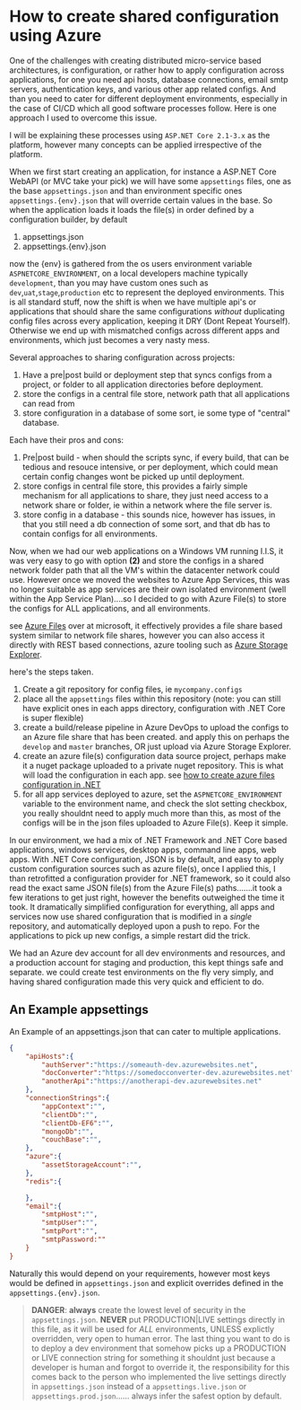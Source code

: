 # How to create shared configuration using Azure

One of the challenges with creating distributed micro-service based architectures, is configuration, or rather how to apply configuration across applications, for one you need api hosts, database connections, email smtp servers, authentication keys, and various other app related configs. And than you need to cater for different deployment environments, especially in the case of CI/CD which all good software processes follow. Here is one approach I used to overcome this issue.

I will be explaining these processes using `ASP.NET Core 2.1-3.x` as the platform, however many concepts can be applied irrespective of the platform.

When we first start creating an application, for instance a ASP.NET Core WebAPI (or MVC take your pick) we will have some `appsettings` files, one as the base `appsettings.json` and than environment specific ones `appsettings.{env}.json` that will override certain values in the base. So when the application loads it loads the file(s) in order defined by a configuration builder, by default

1. appsettings.json
2. appsettings.{env}.json

now the {env} is gathered from the os users environment variable `ASPNETCORE_ENVIRONMENT`, on a local developers machine typically `development`, than you may have custom ones such as `dev`,`uat`,`stage`,`production` etc to represent the deployed environments.  This is all standard stuff, now the shift is when we have multiple api's or applications that should share the same configurations *without* duplicating config files across every application, keeping it DRY (Dont Repeat Yourself). Otherwise we end up with mismatched configs across different apps and environments, which just becomes a very nasty mess.

Several approaches to sharing configuration across projects:
1. Have a pre|post build or deployment step that syncs configs from a project, or folder to all application directories before deployment.
2. store the configs in a central file store, network path that all applications can read from
3. store configuration in a database of some sort, ie some type of "central" database.

Each have their pros and cons:
1. Pre|post build - when should the scripts sync, if every build, that can be tedious and resouce intensive, or per deployment, which could mean certain config changes wont be picked up until deployment.
2. store configs in central file store, this provides a fairly simple mechanism for all applications to share, they just need access to a network share or folder, ie within a network where the file server is.
3. store config in a database - this sounds nice, however has issues, in that you still need a db connection of some sort, and that db has to contain configs for all environments.

Now, when we had our web applications on a Windows VM running I.I.S, it was very easy to go with option **(2)** and store the configs in a shared network folder path that all the VM's within the datacenter network could use. However once we moved the websites to Azure App Services, this was no longer suitable as app services are their own isolated environment (well within the App Service Plan)....so I decided to go with Azure File(s) to store the configs for ALL applications, and all environments.

see [Azure Files](https://azure.microsoft.com/en-us/services/storage/files/) over at microsoft, it effectively provides a file share based system similar to network file shares, however you can also access it directly with REST based connections, azure tooling such as [Azure Storage Explorer](https://azure.microsoft.com/en-us/features/storage-explorer/).

here's the steps taken.

1. Create a git repository for config files, ie `mycompany.configs`
2. place all the `appsettings` files within this repository (note: you can still have explicit ones in each apps directory, configuration with .NET Core is super flexible)
3. create a build/release pipeline in Azure DevOps to upload the configs to an Azure file share that has been created. and apply this on perhaps the `develop` and `master` branches, OR just upload via Azure Storage Explorer.
4. create an azure file(s) configuration data source project, perhaps make it a nuget package uploaded to a private nuget repository. This is what will load the configuration in each app. see [how to create azure files configuration in .NET](how-to-create-an-azure-files-configuration-source.md)
5. for all app services deployed to azure, set the `ASPNETCORE_ENVIRONMENT` variable to the environment name, and check the slot setting checkbox, you really shouldnt need to apply much more than this, as most of the configs will be in the json files uploaded to Azure File(s). Keep it simple.

In our environment, we had a mix of .NET Framework and .NET Core based applications, windows services, desktop apps, command line apps, web apps. With .NET Core configuration, JSON is by default, and easy to apply custom configuration sources such as azure file(s), once I applied this, I than retrofitted a configuration provider for .NET framework, so it could also read the exact same JSON file(s) from the Azure File(s) paths.......it took a few iterations to get just right, however the benefits outweighed the time it took. It dramatically simplified configuration for everything, all apps and services now use shared configuration that is modified in a *single* repository, and automatically deployed upon a push to repo. For the applications to pick up new configs, a simple restart did the trick.

We had an Azure dev account for all dev environments and resources, and a production account for staging and production, this kept things safe and separate. we could create test environments on the fly very simply, and having shared configuration made this very quick and efficient to do.

## An Example appsettings

An Example of an appsettings.json that can cater to multiple applications.

```json
{
    "apiHosts":{
        "authServer":"https://someauth-dev.azurewebsites.net",
        "docConverter":"https://somedocconverter-dev.azurewebsites.net",
        "anotherApi":"https://anotherapi-dev.azurewebsites.net"
    },
    "connectionStrings":{
        "appContext":"",
        "clientDb":"",
        "clientDb-EF6":"",
        "mongoDb":"",
        "couchBase":"",
    },
    "azure":{
        "assetStorageAccount":"",
    },
    "redis":{

    },
    "email":{
        "smtpHost":"",
        "smtpUser":"",
        "smtpPort":"",
        "smtpPassword:""
    }
}

```

Naturally this would depend on your requirements, however most keys would be defined in `appsettings.json` and explicit overrides defined in the `appsettings.{env}.json`.

> **DANGER**: **always** create the lowest level of security in the `appsettings.json`. **NEVER** put PRODUCTION|LIVE settings directly in this file, as it will be used for *ALL* environments, UNLESS explictly overridden, very open to human error. The last thing you want to do is to deploy a dev environment that somehow picks up a PRODUCTION or LIVE connection string for something it shouldnt just because a developer is human and forgot to override it, the responsibility for this comes back to the person who implemented the live settings directly in `appsettings.json` instead of a `appsettings.live.json` or `appsettings.prod.json`...... always infer the safest option by default.

